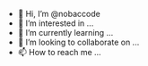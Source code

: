- 👋 Hi, I’m @nobaccode
- 👀 I’m interested in ...
- 🌱 I’m currently learning ...
- 💞️ I’m looking to collaborate on ...
- 📫 How to reach me ...

<!---
nobaccode/nobaccode is a ✨ special ✨ repository because its `README.md` (this file) appears on your GitHub profile.
You can click the Preview link to take a look at your changes.
--->
